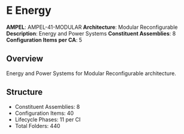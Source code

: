 # E Energy

**AMPEL**: AMPEL-41-MODULAR
**Architecture**: Modular Reconfigurable
**Description**: Energy and Power Systems
**Constituent Assemblies**: 8
**Configuration Items per CA**: 5

## Overview
Energy and Power Systems for Modular Reconfigurable architecture.

## Structure
- Constituent Assemblies: 8
- Configuration Items: 40
- Lifecycle Phases: 11 per CI
- Total Folders: 440
